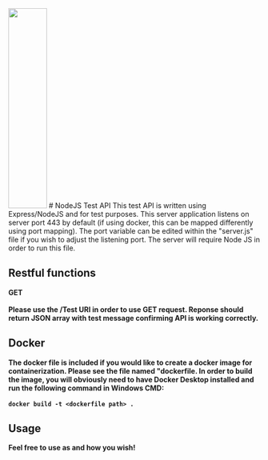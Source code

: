 <img src="https://upload.wikimedia.org/wikipedia/commons/thumb/d/d9/Node.js_logo.svg/1200px-Node.js_logo.svg.png" style="width: 8vw; height: 10vh;"/>
# NodeJS Test API
This test API is written using Express/NodeJS and for test purposes. This server application listens on server port 443 by default (if using docker, this can be mapped differently using port mapping). The port variable can be edited within the "server.js" file if you wish to adjust the listening port. The server will require Node JS in order to run this file.

## Restful functions
<b>GET<b/><br><br>
Please use the /Test URI in order to use GET request. Reponse should return JSON array with test message confirming API is working correctly.

## Docker
The docker file is included if you would like to create a docker image for containerization. Please see the file named "dockerfile. In order to build the image, you will
obviously need to have Docker Desktop installed and run the following command in Windows CMD: <br><br>
`docker build -t <dockerfile path> .`

## Usage
Feel free to use as and how you wish!
